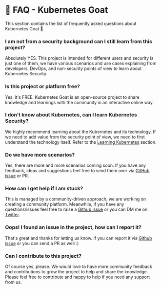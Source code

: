 # 🙋 FAQ - Kubernetes Goat

This section contains the list of frequently asked questions about Kubernetes Goat 🐐

### I am not from a security background can I still learn from this project?

Absolutely YES. This project is intended for different users and security is just one of them, we have various scenarios and use cases explaining from developers, DevOps, and non-security points of view to learn about Kubernetes Security.

### Is this project or platform free?

Yes, it's FREE. Kubernetes Goat is an open-source project to share knowledge and learnings with the community in an interactive online way.

### I don't know about Kubernetes, can I learn Kubernetes Security?

We highly recommend learning about the Kubernetes and its technology. If we need to add value from the security point of view, we need to first understand the technology itself. Refer to the [Learning Kubernetes](learning-kubernetes) section.

### Do we have more scenarios?

Yes, there are more and more scenarios coming soon. If you have any feedback, ideas and suggestions feel free to send them over via [GitHub issue](https://github.com/madhuakula/kubernetes-goat/issues/new) or PR.

### How can I get help if I am stuck?

This is managed by a community-driven approach, we are working on creating a community platform. Meanwhile, if you have any questions/issues feel free to raise a [Github issue](https://github.com/madhuakula/kubernetes-goat/issues/new) or you can DM me on [Twitter](https://twitter.com/madhuakula).

### Oops! I found an issue in the project, how can I report it?

That's great and thanks for letting us know. If you can report it via [Github issue](https://github.com/madhuakula/kubernetes-goat/issues/new) or you can send a PR as well :)

### Can I contribute to this project?

Of course yes, please. We would love to have more community feedback and contributions to grow the project to help and share the knowledge. Please feel free to contribute and happy to help if you need any support from us.
